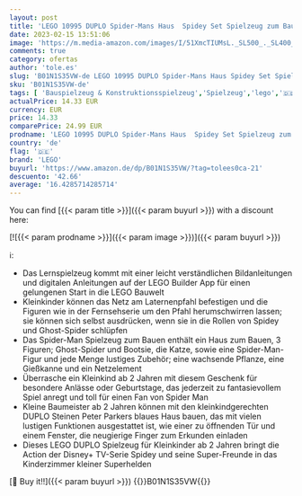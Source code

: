 ```yaml
---
layout: post
title: 'LEGO 10995 DUPLO Spider-Mans Haus  Spidey Set Spielzeug zum Bauen mit Figur und Steinen für Kleinkinder ab 2 Jahren  Spidey und Seine Super-Freunde'
date: 2023-02-15 13:51:06
image: 'https://m.media-amazon.com/images/I/51XmcTIUMsL._SL500_._SL400_.jpg'
comments: true
category: ofertas
author: 'tole.es'
slug: 'B01N1S35VW-de LEGO 10995 DUPLO Spider-Mans Haus Spidey Set Spielzeug zum...'
sku: 'B01N1S35VW-de'
tags: [ 'Bauspielzeug & Konstruktionsspielzeug','Spielzeug','lego','🇩🇪', ]
actualPrice: 14.33 EUR
currency: EUR
price: 14.33
comparePrice: 24.99 EUR
prodname: 'LEGO 10995 DUPLO Spider-Mans Haus  Spidey Set Spielzeug zum Bauen mit Figur und Steinen für Kleinkinder ab 2 Jahren  Spidey und Seine Super-Freunde'
country: 'de'
flag: '🇩🇪'
brand: 'LEGO'
buyurl: 'https://www.amazon.de/dp/B01N1S35VW/?tag=tolees0ca-21'
descuento: '42.66'
average: '16.4285714285714'
---
```


You can find [{{< param title >}}]({{< param buyurl >}}) with a discount here:

[![{{< param prodname >}}]({{< param image >}})]({{< param buyurl >}})

ℹ️:

- Das Lernspielzeug kommt mit einer leicht verständlichen Bildanleitungen und digitalen Anleitungen auf der LEGO Builder App für einen gelungenen Start in die LEGO Bauwelt
- Kleinkinder können das Netz am Laternenpfahl befestigen und die Figuren wie in der Fernsehserie um den Pfahl herumschwirren lassen; sie können sich selbst ausdrücken, wenn sie in die Rollen von Spidey und Ghost-Spider schlüpfen
- Das Spider-Man Spielzeug zum Bauen enthält ein Haus zum Bauen, 3 Figuren; Ghost-Spider und Bootsie, die Katze, sowie eine Spider-Man-Figur und jede Menge lustiges Zubehör; eine wachsende Pflanze, eine Gießkanne und ein Netzelement
- Überrasche ein Kleinkind ab 2 Jahren mit diesem Geschenk für besondere Anlässe oder Geburtstage, das jederzeit zu fantasievollem Spiel anregt und toll für einen Fan von Spider Man
- Kleine Baumeister ab 2 Jahren können mit den kleinkindgerechten DUPLO Steinen Peter Parkers blaues Haus bauen, das mit vielen lustigen Funktionen ausgestattet ist, wie einer zu öffnenden Tür und einem Fenster, die neugierige Finger zum Erkunden einladen
- Dieses LEGO DUPLO Spielzeug für Kleinkinder ab 2 Jahren bringt die Action der Disney+ TV-Serie Spidey und seine Super-Freunde in das Kinderzimmer kleiner Superhelden

[🛒 Buy it!!]({{< param buyurl >}})
{{<world>}}B01N1S35VW{{</world>}}
